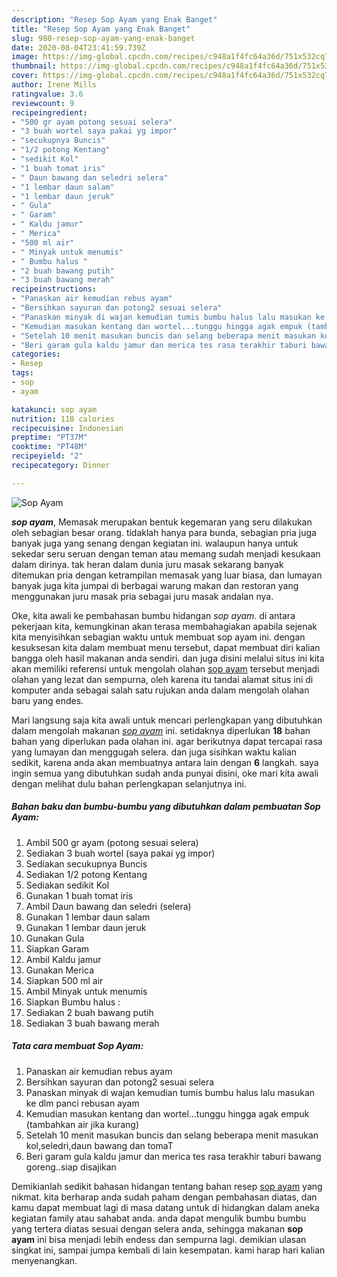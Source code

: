 ```yaml
---
description: "Resep Sop Ayam yang Enak Banget"
title: "Resep Sop Ayam yang Enak Banget"
slug: 980-resep-sop-ayam-yang-enak-banget
date: 2020-08-04T23:41:59.739Z
image: https://img-global.cpcdn.com/recipes/c948a1f4fc64a36d/751x532cq70/sop-ayam-foto-resep-utama.jpg
thumbnail: https://img-global.cpcdn.com/recipes/c948a1f4fc64a36d/751x532cq70/sop-ayam-foto-resep-utama.jpg
cover: https://img-global.cpcdn.com/recipes/c948a1f4fc64a36d/751x532cq70/sop-ayam-foto-resep-utama.jpg
author: Irene Mills
ratingvalue: 3.6
reviewcount: 9
recipeingredient:
- "500 gr ayam potong sesuai selera"
- "3 buah wortel saya pakai yg impor"
- "secukupnya Buncis"
- "1/2 potong Kentang"
- "sedikit Kol"
- "1 buah tomat iris"
- " Daun bawang dan seledri selera"
- "1 lembar daun salam"
- "1 lembar daun jeruk"
- " Gula"
- " Garam"
- " Kaldu jamur"
- " Merica"
- "500 ml air"
- " Minyak untuk menumis"
- " Bumbu halus "
- "2 buah bawang putih"
- "3 buah bawang merah"
recipeinstructions:
- "Panaskan air kemudian rebus ayam"
- "Bersihkan sayuran dan potong2 sesuai selera"
- "Panaskan minyak di wajan kemudian tumis bumbu halus lalu masukan ke dlm panci rebusan ayam"
- "Kemudian masukan kentang dan wortel...tunggu hingga agak empuk (tambahkan air jika kurang)"
- "Setelah 10 menit masukan buncis dan selang beberapa menit masukan kol,seledri,daun bawang dan tomaT"
- "Beri garam gula kaldu jamur dan merica tes rasa terakhir taburi bawang goreng..siap disajikan"
categories:
- Resep
tags:
- sop
- ayam

katakunci: sop ayam 
nutrition: 118 calories
recipecuisine: Indonesian
preptime: "PT37M"
cooktime: "PT48M"
recipeyield: "2"
recipecategory: Dinner

---
```



![Sop Ayam](https://img-global.cpcdn.com/recipes/c948a1f4fc64a36d/751x532cq70/sop-ayam-foto-resep-utama.jpg)

<b><i>sop ayam</i></b>, Memasak merupakan bentuk kegemaran yang seru dilakukan oleh sebagian besar orang. tidaklah hanya para bunda, sebagian pria juga banyak juga yang senang dengan kegiatan ini. walaupun hanya untuk sekedar seru seruan dengan teman atau memang sudah menjadi kesukaan dalam dirinya. tak heran dalam dunia juru masak sekarang banyak ditemukan pria dengan ketrampilan memasak yang luar biasa, dan lumayan banyak juga kita jumpai di berbagai warung makan dan restoran yang menggunakan juru masak pria sebagai juru masak andalan nya.

Oke, kita awali ke pembahasan bumbu hidangan <i>sop ayam</i>. di antara pekerjaan kita, kemungkinan akan terasa membahagiakan apabila sejenak kita menyisihkan sebagian waktu untuk membuat sop ayam ini. dengan kesuksesan kita dalam membuat menu tersebut, dapat membuat diri kalian bangga oleh hasil makanan anda sendiri. dan juga disini melalui situs ini kita akan memiliki referensi untuk mengolah olahan <u>sop ayam</u> tersebut menjadi olahan yang lezat dan sempurna, oleh karena itu tandai alamat situs ini di komputer anda sebagai salah satu rujukan anda dalam mengolah olahan baru yang endes.




Mari langsung saja kita awali untuk mencari perlengkapan yang dibutuhkan dalam mengolah makanan <u><i>sop ayam</i></u> ini. setidaknya diperlukan <b>18</b> bahan bahan yang diperlukan pada olahan ini. agar berikutnya dapat tercapai rasa yang lumayan dan menggugah selera. dan juga sisihkan waktu kalian sedikit, karena anda akan membuatnya antara lain dengan <b>6</b> langkah. saya ingin semua yang dibutuhkan sudah anda punyai disini, oke mari kita awali dengan melihat dulu bahan perlengkapan selanjutnya ini.

<!--inarticleads1-->

##### Bahan baku dan bumbu-bumbu yang dibutuhkan dalam pembuatan Sop Ayam:

1. Ambil 500 gr ayam (potong sesuai selera)
1. Sediakan 3 buah wortel (saya pakai yg impor)
1. Sediakan secukupnya Buncis
1. Sediakan 1/2 potong Kentang
1. Sediakan sedikit Kol
1. Gunakan 1 buah tomat iris
1. Ambil  Daun bawang dan seledri (selera)
1. Gunakan 1 lembar daun salam
1. Gunakan 1 lembar daun jeruk
1. Gunakan  Gula
1. Siapkan  Garam
1. Ambil  Kaldu jamur
1. Gunakan  Merica
1. Siapkan 500 ml air
1. Ambil  Minyak untuk menumis
1. Siapkan  Bumbu halus :
1. Sediakan 2 buah bawang putih
1. Sediakan 3 buah bawang merah




<!--inarticleads2-->

##### Tata cara membuat Sop Ayam:

1. Panaskan air kemudian rebus ayam
1. Bersihkan sayuran dan potong2 sesuai selera
1. Panaskan minyak di wajan kemudian tumis bumbu halus lalu masukan ke dlm panci rebusan ayam
1. Kemudian masukan kentang dan wortel...tunggu hingga agak empuk (tambahkan air jika kurang)
1. Setelah 10 menit masukan buncis dan selang beberapa menit masukan kol,seledri,daun bawang dan tomaT
1. Beri garam gula kaldu jamur dan merica tes rasa terakhir taburi bawang goreng..siap disajikan




Demikianlah sedikit bahasan hidangan tentang bahan resep <u>sop ayam</u> yang nikmat. kita berharap anda sudah paham dengan pembahasan diatas, dan kamu dapat membuat lagi di masa datang untuk di hidangkan dalam aneka kegiatan family atau sahabat anda. anda dapat mengulik bumbu bumbu yang tertera diatas sesuai dengan selera anda, sehingga makanan <b>sop ayam</b> ini bisa menjadi lebih endess dan sempurna lagi. demikian ulasan singkat ini, sampai jumpa kembali di lain kesempatan. kami harap hari kalian menyenangkan.
